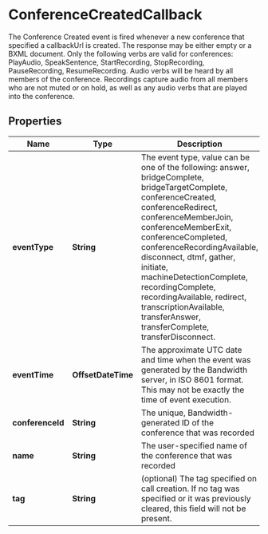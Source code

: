 

# ConferenceCreatedCallback

The Conference Created event is fired whenever a new conference that specified a callbackUrl is created. The response may be either empty or a BXML document. Only the following verbs are valid for conferences: PlayAudio, SpeakSentence, StartRecording, StopRecording, PauseRecording, ResumeRecording. Audio verbs will be heard by all members of the conference. Recordings capture audio from all members who are not muted or on hold, as well as any audio verbs that are played into the conference.

## Properties

| Name | Type | Description | Notes |
|------------ | ------------- | ------------- | -------------|
|**eventType** | **String** | The event type, value can be one of the following: answer, bridgeComplete, bridgeTargetComplete, conferenceCreated, conferenceRedirect, conferenceMemberJoin, conferenceMemberExit, conferenceCompleted, conferenceRecordingAvailable, disconnect, dtmf, gather, initiate, machineDetectionComplete, recordingComplete, recordingAvailable, redirect, transcriptionAvailable, transferAnswer, transferComplete, transferDisconnect. |  [optional] |
|**eventTime** | **OffsetDateTime** | The approximate UTC date and time when the event was generated by the Bandwidth server, in ISO 8601 format. This may not be exactly the time of event execution. |  [optional] |
|**conferenceId** | **String** | The unique, Bandwidth-generated ID of the conference that was recorded |  [optional] |
|**name** | **String** | The user-specified name of the conference that was recorded |  [optional] |
|**tag** | **String** | (optional) The tag specified on call creation. If no tag was specified or it was previously cleared, this field will not be present. |  [optional] |



